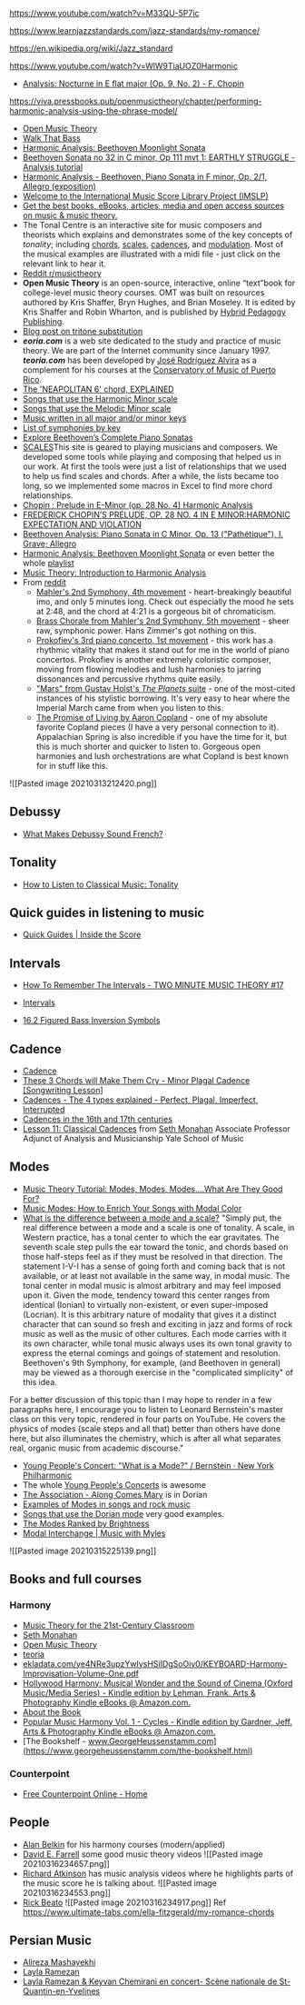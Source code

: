 ---
---

https://www.youtube.com/watch?v=M33QU-5P7ic

https://www.learnjazzstandards.com/jazz-standards/my-romance/

https://en.wikipedia.org/wiki/Jazz_standard

https://www.youtube.com/watch?v=WlW9TiaUOZ0Harmonic 

- [Analysis: Nocturne in E flat major (Op. 9, No. 2) - F. Chopin](https://www.youtube.com/watch?v=9_jJgRoxlwU)

https://viva.pressbooks.pub/openmusictheory/chapter/performing-harmonic-analysis-using-the-phrase-model/ 	

- [Open Music Theory](https://viva.pressbooks.pub/openmusictheory/)
- [Walk That Bass](https://www.youtube.com/c/WalkThatBass/playlists)
- [Harmonic Analysis: Beethoven Moonlight Sonata](https://www.youtube.com/watch?v=eNBm9wD9zg0)
- [Beethoven Sonata no 32 in C minor, Op 111 mvt 1: EARTHLY STRUGGLE - Analysis tutorial](https://www.youtube.com/watch?v=Ba_YGonq5NU)
- [Harmonic Analysis - Beethoven, Piano Sonata in F minor, Op. 2/1, Allegro (exposition)](https://www.youtube.com/watch?v=_wFBcMGJpZ0)
- [Welcome to the International Music Score Library Project (IMSLP)](https://imslp.org/wiki/Main_Page)
- [Get the best books, eBooks, articles, media and open access sources on music & music theory.](https://libguides.com.edu/c.php?g=649764&p=4556091)
- The Tonal Centre is an interactive site for music composers and theorists which explains and demonstrates some of the key concepts of _tonality_; including [chords](http://www.tonalcentre.org/Chords.html), [scales](http://www.tonalcentre.org/Scales.html), [cadences](http://www.tonalcentre.org/Cadence.html), and [modulation](http://www.tonalcentre.org/Modulation.html). Most of the musical examples are illustrated with a midi file - just click on the relevant link to hear it.
- [Reddit r/musictheory](https://www.reddit.com/r/musictheory/wiki/index)
- **Open Music Theory** is an open-source, interactive, online “text”book for college-level music theory courses. OMT was built on resources authored by Kris Shaffer, Bryn Hughes, and Brian Moseley. It is edited by Kris Shaffer and Robin Wharton, and is published by [Hybrid Pedagogy Publishing](http://www.hybridpedagogy.org/#publishing).
- [Blog post on tritone substitution](http://alijamieson.co.uk/2016/01/08/guide-chord-substitution/)
- _**eoria.com**_ is a web site dedicated to the study and practice of music theory. We are part of the Internet community since January 1997. **_teoria.com_** has been developed by [José Rodríguez Alvira](https://www.teoria.com/en/help/bio.php) as a complement for his courses at the [Conservatory of Music of Puerto Rico](http://cmpr.edu).
- [The 'NEAPOLITAN 6' chord, EXPLAINED](https://www.youtube.com/watch?v=_0fWoa5jUBM)
- [Songs that use the Harmonic Minor scale](https://www.youtube.com/watch?v=-amnre-0I3w)
- [Songs that use the Melodic Minor scale](https://www.youtube.com/watch?v=-8CLp1uSFoA&list=PLlx2eo2tD6KoGvA_q0DFrYeLuwklZEy0O&index=2)
- [Music written in all major and/or minor keys](https://en.wikipedia.org/wiki/Music_written_in_all_major_and/or_minor_keys)
- [List of symphonies by key](https://en.wikipedia.org/wiki/List_of_symphonies_by_key)
- [Explore Beethoven’s Complete Piano Sonatas](https://www.udiscovermusic.com/classical-features/beethoven-piano-sonatas/)
- [SCALES](https://www.scales-chords.com/)This site is geared to playing musicians and composers. We developed some tools while playing and composing that helped us in our work. At first the tools were just a list of relationships that we used to help us find scales and chords. After a while, the lists became too long, so we implemented some macros in Excel to find more chord relationships.
- [Chopin : Prelude in E-Minor (op. 28 No. 4) Harmonic Analysis](https://www.youtube.com/watch?v=xwwWUL41qs0)
- [FREDERICK CHOPIN’S PRELUDE, OP. 28 NO. 4 IN E MINOR:HARMONIC EXPECTATION AND VIOLATION](https://digital.library.txstate.edu/bitstream/handle/10877/4628/BURDEN-THESIS-2013.pdf?sequence=1)
- [Beethoven Analysis: Piano Sonata in C Minor, Op. 13 ("Pathétique"), I. Grave; Allegro](https://www.youtube.com/watch?v=RBf2OvUcEnw)
- [Harmonic Analysis: Beethoven Moonlight Sonata](https://www.youtube.com/watch?v=eNBm9wD9zg0) or even better the whole [playlist](https://www.youtube.com/playlist?list=PL613D1A6B3C4BBDF2)
- [Music Theory: Introduction to Harmonic Analysis](https://www.youtube.com/watch?v=cyPuE2ouWsc)
- From [reddit](https://www.reddit.com/r/musictheory/comments/140wfu/to_this_day_im_floored_by_john_williams_harmonic/)
	- [Mahler's 2nd Symphony, 4th movement](http://www.youtube.com/watch?v=tsm6lDuM3JA) - heart-breakingly beautiful imo, and only 5 minutes long. Check out especially the mood he sets at 2:48, and the chord at 4:21 is a gorgeous bit of chromaticism.
	- [Brass Chorale from Mahler's 2nd Symphony, 5th movement](http://www.youtube.com/watch?v=FUB4vGmGSdY) - sheer raw, symphonic power. Hans Zimmer's got nothing on this.
	- [Prokofiev's 3rd piano concerto, 1st movement](http://www.youtube.com/watch?v=wQaO7v1d1ng) - this work has a rhythmic vitality that makes it stand out for me in the world of piano concertos. Prokofiev is another extremely coloristic composer, moving from flowing melodies and lush harmonies to jarring dissonances and percussive rhythms quite easily.
	- ["Mars" from Gustav Holst's _The Planets_ suite](http://www.youtube.com/watch?v=L0bcRCCg01I) - one of the most-cited instances of his stylistic borrowing. It's very easy to hear where the Imperial March came from when you listen to this.
	- [The Promise of Living by Aaron Copland](http://www.youtube.com/watch?v=oLVyRvp2Qbg) - one of my absolute favorite Copland pieces (I have a very personal connection to it). Appalachian Spring is also incredible if you have the time for it, but this is much shorter and quicker to listen to. Gorgeous open harmonies and lush orchestrations are what Copland is best known for in stuff like this.

![[Pasted image 20210313212420.png]]

## Debussy
- [What Makes Debussy Sound French?](https://www.youtube.com/watch?v=5yZ4vtpxQXw)

## Tonality
- [How to Listen to Classical Music: Tonality](https://www.youtube.com/watch?v=cksD_r8JvoU)

## Quick guides in listening to music
- [Quick Guides | Inside the Score](https://www.youtube.com/watch?v=8w9quOLSWvo&list=PLZjrBvSPdGwSMgJcajsTGWBOukIJZATIe)

## Intervals
- [How To Remember The Intervals - TWO MINUTE MUSIC THEORY #17](https://www.youtube.com/watch?v=c5txFkdX4_c&list=PLdW0onEGGcNl5pRcMMBzy1U6lwGqNUHTg)

- [Intervals](https://en.wikipedia.org/wiki/Interval_(music))
- [16.2 Figured Bass Inversion Symbols](http://musictheory.pugetsound.edu/mt21c/FiguredBassInversionSymbols.html)

## Cadence
- [Cadence](https://en.wikipedia.org/wiki/Cadence)
- [These 3 Chords will Make Them Cry - Minor Plagal Cadence [Songwriting Lesson]](https://www.youtube.com/watch?v=YEadIDOBpuA)
- [Cadences - The 4 types explained - Perfect, Plagal, Imperfect, Interrupted](https://www.youtube.com/watch?v=3aRBWDHE4g8)
- [Cadences in the 16th and 17th centuries](https://www.youtube.com/watch?v=jaCRUdxTRSM)
- [Lesson 11: Classical Cadences](https://www.youtube.com/watch?v=ZdL9eWrARRU) from [Seth Monahan](https://www.youtube.com/c/SethMonahan/videos) Associate Professor Adjunct of Analysis and Musicianship Yale School of Music 

## Modes
- [Music Theory Tutorial: Modes, Modes, Modes….What Are They Good For?](http://blog.dubspot.com/music-theory-modes/ "Music Theory Tutorial: Modes, Modes, Modes….What Are They Good For?")
- [Music Modes: How to Enrich Your Songs with Modal Color](https://blog.landr.com/music-modes/)
- [What is the difference between a mode and a scale?](https://music.stackexchange.com/questions/5382/what-is-the-difference-between-a-mode-and-a-scale)
"Simply put, the real difference between a mode and a scale is one of tonality. A scale, in Western practice, has a tonal center to which the ear gravitates. The seventh scale step pulls the ear toward the tonic, and chords based on those half-steps feel as if they must be resolved in that direction. The statement I-V-I has a sense of going forth and coming back that is not available, or at least not available in the same way, in modal music. The tonal center in modal music is almost arbitrary and may feel imposed upon it. Given the mode, tendency toward this center ranges from identical (Ionian) to virtually non-existent, or even super-imposed (Locrian). It is this arbitrary nature of modality that gives it a distinct character that can sound so fresh and exciting in jazz and forms of rock music as well as the music of other cultures. Each mode carries with it its own character, while tonal music always uses its own tonal gravity to express the eternal comings and goings of statement and resolution. Beethoven's 9th Symphony, for example, (and Beethoven in general) may be viewed as a thorough exercise in the "complicated simplicity" of this idea.

For a better discussion of this topic than I may hope to render in a few paragraphs here, I encourage you to listen to Leonard Bernstein's master class on this very topic, rendered in four parts on YouTube. He covers the physics of modes (scale steps and all that) better than others have done here, but also illuminates the chemistry, which is after all what separates real, organic music from academic discourse."
- [Young People's Concert: "What is a Mode?" / Bernstein · New York Philharmonic](https://www.youtube.com/watch?v=g7oA1-y0EJE)
- The whole [Young People's Concerts](https://en.wikipedia.org/wiki/Young_People%27s_Concerts) is awesome
- [The Association - Along Comes Mary](https://www.youtube.com/watch?v=sYJhhKSXOBo) is in Dorian
- [Examples of Modes in songs and rock music](https://www.christybannerman.com/examples-of-modes-in-songs-and-rock-music/)
- [Songs that use the Dorian mode](https://www.youtube.com/watch?v=n_Zzztd5ZCk)  very good examples.
- [The Modes Ranked by Brightness](https://www.youtube.com/watch?v=jNY_ZCUBmcA)
- [Modal Interchange | Music with Myles](https://www.youtube.com/watch?v=1dRA28cdt5c)

![[Pasted image 20210315225139.png]]

## Books and full courses
### Harmony
- [Music Theory for the 21st-Century Classroom](http://musictheory.pugetsound.edu/mt21c/MusicTheory.html)
- [Seth Monahan](https://www.youtube.com/c/SethMonahan/videos)
- [Open Music Theory](http://openmusictheory.com/)
- [teoria](https://www.teoria.com/en/help/about.php)
- [ekladata.com/ye4NRe3upzYwIysHSiIDgSoOiy0/KEYBOARD-Harmony-Improvisation-Volume-One.pdf](http://ekladata.com/ye4NRe3upzYwIysHSiIDgSoOiy0/KEYBOARD-Harmony-Improvisation-Volume-One.pdf)
- [Hollywood Harmony: Musical Wonder and the Sound of Cinema (Oxford Music/Media Series) - Kindle edition by Lehman, Frank. Arts & Photography Kindle eBooks @ Amazon.com.](https://www.amazon.com/gp/product/B07C77JJRW/ref=dbs_a_def_rwt_hsch_vapi_tkin_p1_i0)
- [About the Book](https://global.oup.com/us/companion.websites/9780190606404/book/)
- [Popular Music Harmony Vol. 1 - Cycles - Kindle edition by Gardner, Jeff. Arts & Photography Kindle eBooks @ Amazon.com.](https://www.amazon.com/gp/product/B084KPXKWC/ref=dbs_a_def_rwt_hsch_vapi_tkin_p1_i2)
- [The Bookshelf - www.GeorgeHeussenstamm.com](https://www.georgeheussenstamm.com/the-bookshelf.html)

### Counterpoint
- [Free Counterpoint Online - Home](https://freecounterpointonline.weebly.com/)

## People
- [Alan Belkin](https://www.youtube.com/channel/UCUQ0TcIbY_VEk_KC406pRpg/playlists) for his harmony courses (modern/applied)
- [ David E. Farrell](https://www.youtube.com/c/DavidEFarrell/videos) some good music theory videos
![[Pasted image 20210316234657.png]]
- [ Richard Atkinson](https://www.youtube.com/user/richardatkinson2108/playlists) has music analysis videos where he highlights parts of the music score he is talking about. 
![[Pasted image 20210316234553.png]]
- [Rick Beato](https://www.youtube.com/c/RickBeato/playlists)
![[Pasted image 20210316234917.png]]
Ref
https://www.ultimate-tabs.com/ella-fitzgerald/my-romance-chords

## Persian Music
- [Alireza Mashayekhi](https://www.youtube.com/playlist?list=PLa8QV3F6USJYwgmR9qYHGN4wMlU5dU_oM)
- [Layla Ramezan](https://www.youtube.com/channel/UCY2mTYPJ9PZ0hCOnaHzEIrg)
- [Layla Ramezan & Keyvan Chemirani en concert- Scène nationale de St-Quantin-en-Yvelines](https://www.youtube.com/watch?v=jr7nhhIWaZ0)
